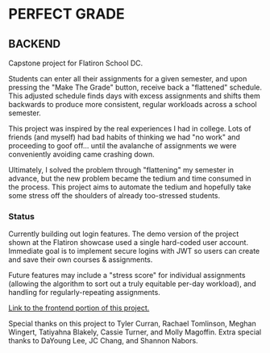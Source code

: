 # PERFECT GRADE

## BACKEND

Capstone project for Flatiron School DC.

Students can enter all their assignments for a given semester, and upon pressing the "Make The Grade" button, receive back a "flattened" schedule. This adjusted schedule finds days with excess assignments and shifts them backwards to produce more consistent, regular workloads across a school semester.

This project was inspired by the real experiences I had in college. Lots of friends (and myself) had bad habits of thinking we had "no work" and proceeding to goof off... until the avalanche of assignments we were conveniently avoiding came crashing down. 

Ultimately, I solved the problem through "flattening" my semester in advance, but the new problem became the tedium and time consumed in the process. This project aims to automate the tedium and hopefully take some stress off the shoulders of already too-stressed students.

### Status

Currently building out login features. The demo version of the project shown at the Flatiron showcase used a single hard-coded user account. Immediate goal is to implement secure logins with JWT so users can create and save their own courses & assignments.

Future features may include a "stress score" for individual assignments (allowing the algorithm to sort out a truly equitable per-day workload), and handling for regularly-repeating assignments.

[Link to the frontend portion of this project.](https://github.com/PeteHanner/perfect-grade-frontend)

Special thanks on this project to Tyler Curran, Rachael Tomlinson, Meghan Wingert, Tatiyahna Blakely, Cassie Turner, and Molly Magoffin. Extra special thanks to DaYoung Lee, JC Chang, and Shannon Nabors.
